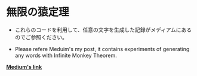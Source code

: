 # 無限の猿定理

- これらのコードを利用して、任意の文字を生成した記録がメディアムにあるのでご参照ください。

- Please refere Meduim's my post, it contains experiments of generating any words with Infinite Monkey Theorem.

**[Medium's link](https://medium.com/@catindog/%E3%82%AB%E3%82%AF%E3%83%A8%E3%83%A0%E3%81%A7%E3%82%84%E3%81%A3%E3%81%A6%E3%81%84%E3%81%9F%E7%84%A1%E9%99%90%E3%81%AE%E7%8C%BF%E5%AE%9A%E7%90%86-251e725f7a0)**

